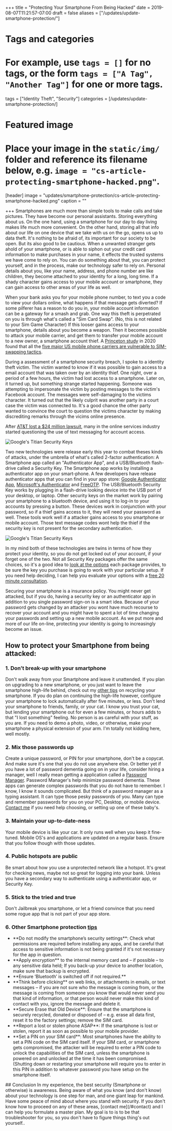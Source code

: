 +++
title = "Protecting Your Smartphone From Being Hacked"
date = 2019-08-07T11:21:57-07:00
draft = false
aliases = ["/updates/update-smartphone-protection/"]
# Tags and categories
# For example, use `tags = []` for no tags, or the form `tags = ["A Tag", "Another Tag"]` for one or more tags.
tags = ["Identity Theft", "Security"]
categories = [/updates/update-smartphone-protection/]

# Featured image
# Place your image in the `static/img/` folder and reference its filename below, e.g. `image = "cs-article-protecting-smartphone-hacked.png"`.
[header]
image = "updates/smartphone-protection/cs-article-protecting-smartphone-hacked.png"
caption = ""

+++
Smartphones are much more than simple tools to make calls and take pictures. They have become our personal assistants. Storing everything about us. On the one hand, using a smartphone for our day to day living makes life much more convenient. On the other hand, storing all that info about our life on one device that we take with us on the go, opens us up to data theft. It's nothing to be afraid of, its important for our society to be open. But its also good to be cautious.  When a unwanted stranger gets ahold of your smartphone, or is able to siphon out your credit card information to make purchases in your name, it effects the trusted systems we have come to rely on. You can do something about that, you can protect yourself, and in the process, make our technology safer to rely on.  Personal details about you, like your name, address, and phone number are like children, they become attached to your identity for a long, long time. If a shady character gains access to your mobile account or smartphone, they can gain access to other areas of your life as well.

When your bank asks you for your mobile phone number, to text you a code to view your dollars online, what happens if that message gets diverted? If some pilferer has a reason to do you in, your mobile account information can be a gateway for a smash and grab. One way this theft is perpetrated on you is through what's called a "Sim Card Swap". (No, this is not related to your Sim Game Character) If this looser gains access to your smartphone, details about you become a weapon. Then it becomes possible to attack your mobile carrier, and get them to transfer your mobile account to a new owner, a smartphone account thief. A [Princeton study](https://www.issms2fasecure.com/assets/sim_swaps-01-10-2020.pdf) in 2020 found that all the [five major US mobile phone carriers are vulnerable to SIM-swapping tactics](https://www.engadget.com/2020/01/12/princeton-study-sim-swap/).

During a assessment of a smartphone security breach, I spoke to a identity theft victim. The victim wanted to know if it was possible to gain access to a email account that was taken over by an identity thief. One night, over a period of a few hours, the victim had lost access to a smartphone. Later on, it turned up, but something strange started happening. Someone was attempting to impersonate the victim by posting messages to the victim's Facebook account. The messages were self-damaging to the victims character. It turned out that the likely culprit was another party in a court case the victim was connected to. It's a good chance the other party wanted to convince the court to question the victims character by making discrediting remarks through the vicims online presence.

After [AT&T lost a $24 million lawsuit](https://www.coindesk.com/att-fails-to-win-dismissal-in-24-million-crypto-sim-swap-lawsuit), many in the online services industry started questioning the use of text messaging for account access.

![Google's Titian Security Keys](/img/updates/smartphone-protection/titan-security-keys.png)

Two new technologies were release early this year to combat theses kinds of attacks, under the umbrella of what's called 2-factor authentication: A Smartphone app called an "Authenticator App", and a USB/Bluetooth flash-drive called a Security Key. The Smartphone app works by installing a authenticator app on your smart-phone. A few developers have release authenticator apps that you can find in your app store: [Google Authenticator App](https://support.google.com/accounts/answer/1066447?co=GENIE.Platform%3DAndroid&hl=en), [Microsoft's Authenticator](https://www.microsoft.com/en-us/account/authenticator) and [FreeOTP](https://freeotp.github.io/). The USB/Bluetooth Security Key works by plugging in a flash-drive looking device into the USB port of your desktop, or laptop. Other security keys on the market work by pairing your smartphone to a bluetooth device, and using it to log-in to your accounts by pressing a button. These devices work in conjunction with your password, so if a thief gains access to it, they will need your password as well. These tools work well if a attacker gains access to you smartphone or mobile account. Those text message codes wont help the thief if the security key is not present for the secondary authentication.

![Google's Titian Security Keys](/img/updates/smartphone-protection/google-security-key-prompt.png)

In my mind both of these technologies are twins in terms of how they protect your identity, so you do not get locked out of your account, if your forget one of the two. Not all Security Key packages offer the same choices, so it's a good idea to [look at the options](https://www.theverge.com/2019/2/22/18235173/the-best-hardware-security-keys-yubico-titan-key-u2f) each package provides, to be sure the key you purchase is going to work with your particular setup. If you need help deciding, I can help you evaluate your options with a [free 20 minute consultation](/#contact).

Securing your smartphone is a insurance policy. You might never get attacked, but if you do, having a security key or an authenticator app in addition to you single password sign-on is a smart idea. Because of your password gets changed by an attacker you wont have much recourse to recover your account and you might have to spent a lot of time changing your passwords and setting up a new mobile account. As we put more and more of our life on-line, protecting your identity is going to increasingly become an issue.

## How to protect your Smartphone from being attacked:

### 1. Don’t break-up with your smartphone

Don't walk away from your Smartphone and leave it unattended. If you plan on upgrading to a new smartphone, or you just want to leave the smartphone high-life behind, check out my <a href="#other-tips">other tips</a> on recycling your smartphone. If you do plan on continuing the high-life however, configure your smartphone to lock automatically after five minutes, or less. Don't lend your smartphone to friends, family, or your cat. I know you trust your cat, but lending your smartphone out for even a few minutes, or hours adds to that "I lost something" feeling. No person is as careful with your stuff, as you are. If you need to demo a photo, video, or otherwise, make your smartphone a physical extension of your arm. I'm totally not kidding here, well mostly.

### 2. Mix those passwords up
Create a unique password, or PIN for your smartphone, don't be a copycat. And make sure it's one that you do not use anywhere else. Or better yet if you have a lot of password dementia going on in your life, consider hiring a manager, well I really mean getting a application called a [Password Manager](http://www.scottrlarson.com/recommendations/recommendation-password-managers). Password Manager's help minimize password dementia. These apps can generate complex passwords that you do not have to remember. I know, I know it sounds complicated. But think of a password manager as a typing assistant. It can type those pesky passwords of you. Many can type and remember passwords for you on your PC, Desktop, or mobile device. [Contact me](/#contact) if you need help choosing, or setting up one of these baby's.

### 3. Maintain your up-to-date-ness
Your mobile device is like your car. It only runs well when you keep it fine-tuned. Mobile OS's and applications are updated on a regular basis. Ensure that you follow though with those updates.

### 4. Public hotspots are public
Be smart about how you use a unprotected network like a hotspot. It's great for checking news, maybe not so great for logging into your bank. Unless you have a secondary way to authenticate using a authenticator app, or Security Key.

### 5. Stick to the tried and true
Don't Jailbreak you smartphone, or let a friend convince that you need some rogue app that is not part of your app store.

  <div class="panel-group" id="accordion">
    <div class="panel panel-default">
      <div style="border: none; padding-left:0; padding-top: 0;" class="panel-heading">
        <h3 class="">
          6. Other Smartphone protection <a data-toggle="collapse" data-parent="#accordion" name="other-tips" href="#collapse1">tips</a>
        </h2>
      </div>
      <div id="collapse1" class="panel-collapse collapse">
        <div class="panel-body">
        <ul>
          <li>**Do not modify the smartphone’s security settings**: Check what permissions are required before installing any apps, and be careful that access to sensitive information is not being granted if it's not necessary for the app in question.</li>
          <li>**Apply encryption** to the internal memory card and – if possible – to any sensitive data held; If you back-up your device to another location, make sure that backup is encrypted.</li>
          <li>**Ensure ‘Bluetooth’ is switched off if not required.**</li>
          <li>**Think before clicking** on web links, or attachments in emails, or text messages – if you are not sure who the message is coming from, or the message is coming from someone you know that would never send you that kind of information, or that person would never make this kind of contact with you, ignore the message and delete it.</li>
          <li>**Secure Erase that Old Device**: Ensure that the smartphone is securely recycled, donated or disposed of – e.g. erase all data first, reset it to the factory settings; remove the SIM card.</li>
          <li>**Report a lost or stolen phone ASAP**: If the smartphone is lost or stolen, report it  as soon as possible to your mobile provider.</li>
          <li>**Set a PIN on your SIM card**: Most smartphones have the ability to set a PIN code on the SIM card itself. If your SIM card, or smartphone gets compromised, the attacker will be required to enter a PIN code to unlock the capabilities of the SIM card, unless the smartphone is powered on and unlocked at the time it has been compromised. (Shutting down or restarting your smartphone will require you to enter in this PIN in addition to whatever password you have setup on the smartphone itself.</li>
        </ul>
        </div>
      </div>
  </div>
## Conclusion
In my experience, the best security (Smartphone or otherwise) is awareness. Being aware of what you know (and don't know) about your technology is one step for man, and one giant leap for mankind. Have some peace of mind about where you stand with security. If you don't know how to proceed on any of these areas, [contact me](/#contact) and I can help you formulate a master plan. My goal is to is to be that troubleshooter for you, so you don't have to figure things thing's out yourself..
